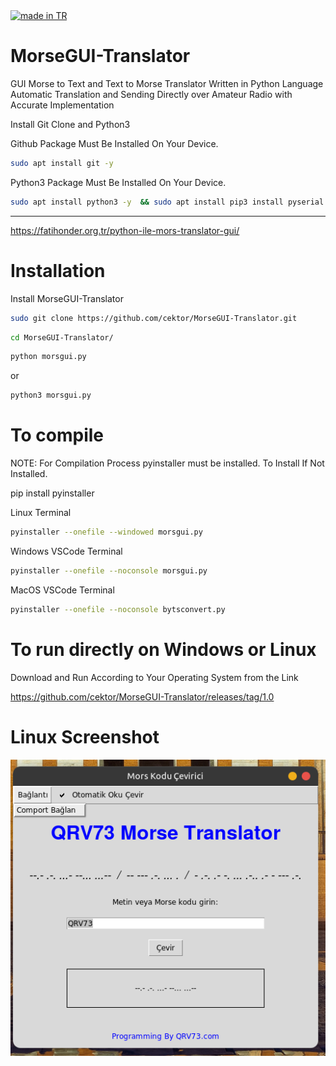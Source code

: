 <a href="https://github.com/pedromxavier/flag-badges">
    <img src="https://raw.githubusercontent.com/pedromxavier/flag-badges/main/badges/TR.svg" alt="made in TR">
</a>

# MorseGUI-Translator
GUI Morse to Text and Text to Morse Translator Written in Python Language Automatic Translation and Sending Directly over Amateur Radio with Accurate Implementation

Install Git Clone and Python3

Github Package Must Be Installed On Your Device.
```bash
sudo apt install git -y
```

Python3 Package Must Be Installed On Your Device.
```bash
sudo apt install python3 -y  && sudo apt install pip3 install pyserial

```

----------------------------------
https://fatihonder.org.tr/python-ile-mors-translator-gui/

# Installation
Install MorseGUI-Translator
```bash
sudo git clone https://github.com/cektor/MorseGUI-Translator.git
```
```bash
cd MorseGUI-Translator/
```

```bash
python morsgui.py
```
or

```bash
python3 morsgui.py
```
# To compile

NOTE: For Compilation Process pyinstaller must be installed. To Install If Not Installed.

pip install pyinstaller 

Linux Terminal 
```bash
pyinstaller --onefile --windowed morsgui.py
```

Windows VSCode Terminal 
```bash
pyinstaller --onefile --noconsole morsgui.py
```

MacOS VSCode Terminal 
```bash
pyinstaller --onefile --noconsole bytsconvert.py
```

# To run directly on Windows or Linux
Download and Run According to Your Operating System from the Link

https://github.com/cektor/MorseGUI-Translator/releases/tag/1.0


# Linux Screenshot

![Demo](morsgui.png) 

